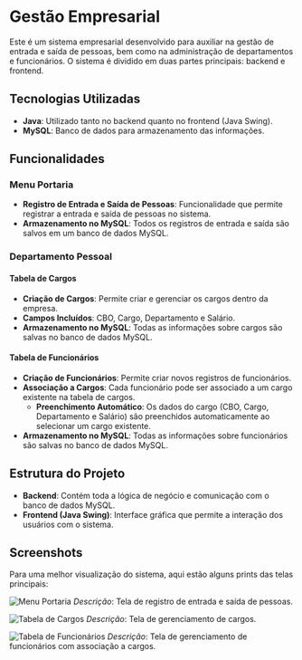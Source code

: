 # Gestão Empresarial

Este é um sistema empresarial desenvolvido para auxiliar na gestão de entrada e saída de pessoas, bem como na administração de departamentos e funcionários. O sistema é dividido em duas partes principais: backend e frontend.

## Tecnologias Utilizadas

- **Java**: Utilizado tanto no backend quanto no frontend (Java Swing).
- **MySQL**: Banco de dados para armazenamento das informações.

## Funcionalidades

### Menu Portaria

- **Registro de Entrada e Saída de Pessoas**: Funcionalidade que permite registrar a entrada e saída de pessoas no sistema.
- **Armazenamento no MySQL**: Todos os registros de entrada e saída são salvos em um banco de dados MySQL.

### Departamento Pessoal

#### Tabela de Cargos

- **Criação de Cargos**: Permite criar e gerenciar os cargos dentro da empresa.
- **Campos Incluídos**: CBO, Cargo, Departamento e Salário.
- **Armazenamento no MySQL**: Todas as informações sobre cargos são salvas no banco de dados MySQL.

#### Tabela de Funcionários

- **Criação de Funcionários**: Permite criar novos registros de funcionários.
- **Associação a Cargos**: Cada funcionário pode ser associado a um cargo existente na tabela de cargos.
    - **Preenchimento Automático**: Os dados do cargo (CBO, Cargo, Departamento e Salário) são preenchidos automaticamente ao selecionar um cargo existente.
- **Armazenamento no MySQL**: Todas as informações sobre funcionários são salvas no banco de dados MySQL.

## Estrutura do Projeto

- **Backend**: Contém toda a lógica de negócio e comunicação com o banco de dados MySQL.
- **Frontend (Java Swing)**: Interface gráfica que permite a interação dos usuários com o sistema.

## Screenshots

Para uma melhor visualização do sistema, aqui estão alguns prints das telas principais:

![Menu Portaria](caminho/para/seu/print/menu_portaria.png)
*Descrição*: Tela de registro de entrada e saída de pessoas.

![Tabela de Cargos](caminho/para/seu/print/tabela_cargos.png)
*Descrição*: Tela de gerenciamento de cargos.

![Tabela de Funcionários](caminho/para/seu/print/tabela_funcionarios.png)
*Descrição*: Tela de gerenciamento de funcionários com associação a cargos.
